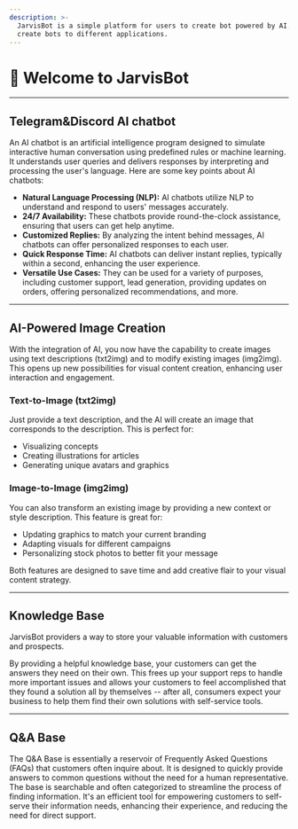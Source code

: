 ```yaml
---
description: >-
  JarvisBot is a simple platform for users to create bot powered by AI.You can
  create bots to different applications.
---
```


# 🥳 Welcome to JarvisBot

***

## Telegram\&Discord AI chatbot

An AI chatbot is an artificial intelligence program designed to simulate interactive human conversation using predefined rules or machine learning. It understands user queries and delivers responses by interpreting and processing the user's language. Here are some key points about AI chatbots:

* **Natural Language Processing (NLP):** AI chatbots utilize NLP to understand and respond to users' messages accurately.
* **24/7 Availability:** These chatbots provide round-the-clock assistance, ensuring that users can get help anytime.
* **Customized Replies:** By analyzing the intent behind messages, AI chatbots can offer personalized responses to each user.
* **Quick Response Time:** AI chatbots can deliver instant replies, typically within a second, enhancing the user experience.
* **Versatile Use Cases:** They can be used for a variety of purposes, including customer support, lead generation, providing updates on orders, offering personalized recommendations, and more.

***

## AI-Powered Image Creation <a href="#id-1111" id="id-1111"></a>

With the integration of AI, you now have the capability to create images using text descriptions (txt2img) and to modify existing images (img2img). This opens up new possibilities for visual content creation, enhancing user interaction and engagement.

### Text-to-Image (txt2img)

Just provide a text description, and the AI will create an image that corresponds to the description. This is perfect for:

* Visualizing concepts
* Creating illustrations for articles
* Generating unique avatars and graphics

### Image-to-Image (img2img)

You can also transform an existing image by providing a new context or style description. This feature is great for:

* Updating graphics to match your current branding
* Adapting visuals for different campaigns
* Personalizing stock photos to better fit your message

Both features are designed to save time and add creative flair to your visual content strategy.

***

## Knowledge Base

JarvisBot providers a way to store your valuable information with customers and prospects.

By providing a helpful knowledge base, your customers can get the answers they need on their own. This frees up your support reps to handle more important issues and allows your customers to feel accomplished that they found a solution all by themselves -- after all, consumers expect your business to help them find their own solutions with self-service tools.

***

## Q\&A Base

The Q\&A Base is essentially a reservoir of Frequently Asked Questions (FAQs) that customers often inquire about. It is designed to quickly provide answers to common questions without the need for a human representative. The base is searchable and often categorized to streamline the process of finding information. It's an efficient tool for empowering customers to self-serve their information needs, enhancing their experience, and reducing the need for direct support.

